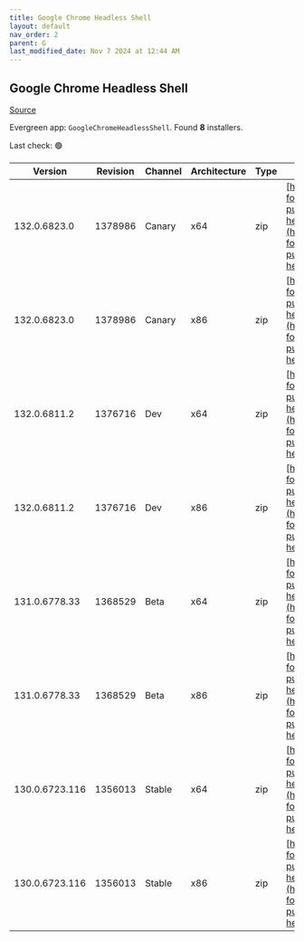 ```yaml
---
title: Google Chrome Headless Shell
layout: default
nav_order: 2
parent: G
last_modified_date: Nov 7 2024 at 12:44 AM
---
```


## Google Chrome Headless Shell

[Source](https://googlechromelabs.github.io/chrome-for-testing/)

Evergreen app: `GoogleChromeHeadlessShell`. Found **8** installers.

Last check: 🟢

| Version        | Revision | Channel | Architecture | Type | URI                                                                                                                                                                                                                            |
| -------------- | -------- | ------- | ------------ | ---- | ------------------------------------------------------------------------------------------------------------------------------------------------------------------------------------------------------------------------------ |
| 132.0.6823.0   | 1378986  | Canary  | x64          | zip  | [https://storage.googleapis.com/chrome-for-testing-public/132.0.6823.0/win64/chrome-headless-shell-win64.zip](https://storage.googleapis.com/chrome-for-testing-public/132.0.6823.0/win64/chrome-headless-shell-win64.zip)     |
| 132.0.6823.0   | 1378986  | Canary  | x86          | zip  | [https://storage.googleapis.com/chrome-for-testing-public/132.0.6823.0/win32/chrome-headless-shell-win32.zip](https://storage.googleapis.com/chrome-for-testing-public/132.0.6823.0/win32/chrome-headless-shell-win32.zip)     |
| 132.0.6811.2   | 1376716  | Dev     | x64          | zip  | [https://storage.googleapis.com/chrome-for-testing-public/132.0.6811.2/win64/chrome-headless-shell-win64.zip](https://storage.googleapis.com/chrome-for-testing-public/132.0.6811.2/win64/chrome-headless-shell-win64.zip)     |
| 132.0.6811.2   | 1376716  | Dev     | x86          | zip  | [https://storage.googleapis.com/chrome-for-testing-public/132.0.6811.2/win32/chrome-headless-shell-win32.zip](https://storage.googleapis.com/chrome-for-testing-public/132.0.6811.2/win32/chrome-headless-shell-win32.zip)     |
| 131.0.6778.33  | 1368529  | Beta    | x64          | zip  | [https://storage.googleapis.com/chrome-for-testing-public/131.0.6778.33/win64/chrome-headless-shell-win64.zip](https://storage.googleapis.com/chrome-for-testing-public/131.0.6778.33/win64/chrome-headless-shell-win64.zip)   |
| 131.0.6778.33  | 1368529  | Beta    | x86          | zip  | [https://storage.googleapis.com/chrome-for-testing-public/131.0.6778.33/win32/chrome-headless-shell-win32.zip](https://storage.googleapis.com/chrome-for-testing-public/131.0.6778.33/win32/chrome-headless-shell-win32.zip)   |
| 130.0.6723.116 | 1356013  | Stable  | x64          | zip  | [https://storage.googleapis.com/chrome-for-testing-public/130.0.6723.116/win64/chrome-headless-shell-win64.zip](https://storage.googleapis.com/chrome-for-testing-public/130.0.6723.116/win64/chrome-headless-shell-win64.zip) |
| 130.0.6723.116 | 1356013  | Stable  | x86          | zip  | [https://storage.googleapis.com/chrome-for-testing-public/130.0.6723.116/win32/chrome-headless-shell-win32.zip](https://storage.googleapis.com/chrome-for-testing-public/130.0.6723.116/win32/chrome-headless-shell-win32.zip) |
